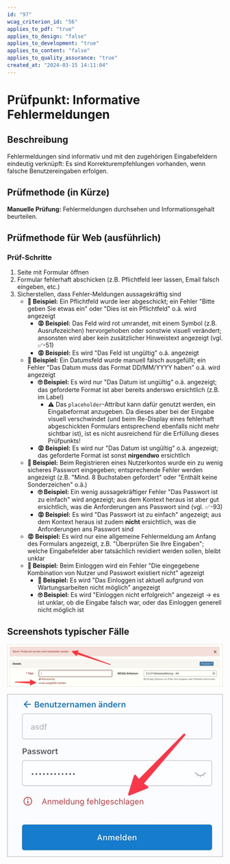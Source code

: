 ```yaml
---
id: "97"
wcag_criterion_id: "56"
applies_to_pdf: "true"
applies_to_design: "false"
applies_to_development: "true"
applies_to_content: "false"
applies_to_quality_assurance: "true"
created_at: "2024-03-15 14:11:04"
---
```


# Prüfpunkt: Informative Fehlermeldungen

## Beschreibung

Fehlermeldungen sind informativ und mit den zugehörigen Eingabefeldern eindeutig verknüpft: Es sind Korrekturempfehlungen vorhanden, wenn falsche Benutzereingaben erfolgen.

## Prüfmethode (in Kürze)

**Manuelle Prüfung:** Fehlermeldungen durchsehen und Informationsgehalt beurteilen.

## Prüfmethode für Web (ausführlich)

### Prüf-Schritte

1. Seite mit Formular öffnen
1. Formular fehlerhaft abschicken (z.B. Pflichtfeld leer lassen, Email falsch eingeben, etc.)
1. Sicherstellen, dass Fehler-Meldungen aussagekräftig sind
    - **🙂 Beispiel:** Ein Pflichtfeld wurde leer abgeschickt; ein Fehler "Bitte geben Sie etwas ein" oder "Dies ist ein Pflichtfeld" o.ä. wird angezeigt
        - **😡 Beispiel:** Das Feld wird rot umrandet, mit einem Symbol (z.B. Ausrufezeichen) hervorgehoben oder sonstwie visuell verändert; ansonsten wird aber kein zusätzlicher Hinweistext angezeigt (vgl. ✅-51)
        - **😡 Beispiel:** Es wird "Das Feld ist ungültig" o.ä. angezeigt
    - **🙂 Beispiel:** Ein Datumsfeld wurde manuell falsch ausgefüllt; ein Fehler "Das Datum muss das Format DD/MM/YYYY haben" o.ä. wird angezeigt
        - **🙄 Beispiel:** Es wird nur "Das Datum ist ungültig" o.ä. angezeigt; das geforderte Format ist aber bereits anderswo ersichtlich (z.B. im Label)
            - ⚠️ Das `placeholder`-Attribut kann dafür genutzt werden, ein Eingabeformat anzugeben. Da dieses aber bei der Eingabe visuell verschwindet (und beim Re-Display eines fehlerhaft abgeschickten Formulars entsprechend ebenfalls nicht mehr sichtbar ist), ist es nicht ausreichend für die Erfüllung dieses Prüfpunkts!
        - **😡 Beispiel:** Es wird nur "Das Datum ist ungültig" o.ä. angezeigt; das geforderte Format ist sonst **nirgendwo** ersichtlich
    - **🙂 Beispiel:** Beim Registrieren eines Nutzerkontos wurde ein zu wenig sicheres Passwort eingegeben; entsprechende Fehler werden angezeigt (z.B. "Mind. 8 Buchstaben gefordert" oder "Enthält keine Sonderzeichen" o.ä.)
        - **🙄 Beispiel:** Ein wenig aussagekräftiger Fehler "Das Passwort ist zu einfach" wird angezeigt; aus dem Kontext heraus ist aber gut ersichtlich, was die Anforderungen ans Passwort sind (vgl. ✅-93)
        - **😡 Beispiel:** Es wird "Das Passwort ist zu einfach" angezeigt; aus dem Kontext heraus ist zudem **nicht** ersichtlich, was die Anforderungen ans Passwort sind
    - **😡 Beispiel:** Es wird nur eine allgemeine Fehlermeldung am Anfang des Formulars angezeigt, z.B. "Überprüfen Sie Ihre Eingaben"; welche Eingabefelder aber tatsächlich revidiert werden sollen, bleibt unklar
    - **🙂 Beispiel:** Beim Einloggen wird ein Fehler "Die eingegebene Kombination von Nutzer und Passwort existiert nicht" agezeigt
        - **🙂 Beispiel:** Es wird "Das Einloggen ist aktuell aufgrund von Wartungsarbeiten nicht möglich" angezeigt
        - **🙄 Beispiel:** Es wird "Einloggen nicht erfolgreich" angezeigt → es ist unklar, ob die Eingabe falsch war, oder das Einloggen generell nicht möglich ist

## Screenshots typischer Fälle

![Fehlermeldung in A4AA](images/fehlermeldung-in-a4aa.png)

![Wenig aussagekräftiger Login-Fehler](images/wenig-aussagekrftiger-login-fehler.png)
